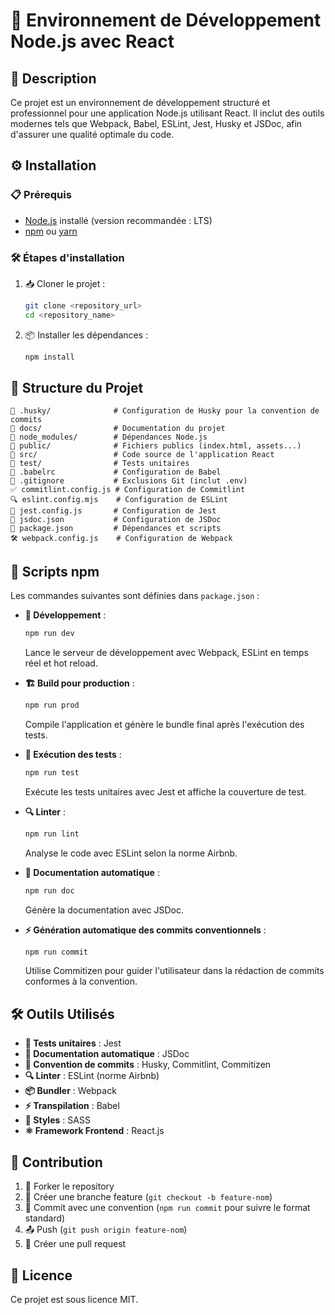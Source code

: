 # 🚀 Environnement de Développement Node.js avec React

## 📌 Description
Ce projet est un environnement de développement structuré et professionnel pour une application Node.js utilisant React. Il inclut des outils modernes tels que Webpack, Babel, ESLint, Jest, Husky et JSDoc, afin d'assurer une qualité optimale du code.

## ⚙️ Installation
### 📋 Prérequis
- [Node.js](https://nodejs.org/) installé (version recommandée : LTS)
- [npm](https://www.npmjs.com/) ou [yarn](https://yarnpkg.com/)

### 🛠️ Étapes d'installation
1. 📥 Cloner le projet :
   ```sh
   git clone <repository_url>
   cd <repository_name>
   ```
2. 📦 Installer les dépendances :
   ```sh
   npm install
   ```

## 📂 Structure du Projet
```
📁 .husky/              # Configuration de Husky pour la convention de commits
📁 docs/                # Documentation du projet
📁 node_modules/        # Dépendances Node.js
📁 public/              # Fichiers publics (index.html, assets...)
📁 src/                 # Code source de l'application React
📁 test/                # Tests unitaires
📝 .babelrc             # Configuration de Babel
🚫 .gitignore           # Exclusions Git (inclut .env)
✅ commitlint.config.js # Configuration de Commitlint
🔍 eslint.config.mjs    # Configuration de ESLint
🧪 jest.config.js       # Configuration de Jest
📖 jsdoc.json           # Configuration de JSDoc
📜 package.json         # Dépendances et scripts
🛠️ webpack.config.js    # Configuration de Webpack
```

## 📜 Scripts npm
Les commandes suivantes sont définies dans `package.json` :

- **🚀 Développement** :
  ```sh
  npm run dev
  ```
  Lance le serveur de développement avec Webpack, ESLint en temps réel et hot reload.

- **🏗️ Build pour production** :
  ```sh
  npm run prod
  ```
  Compile l'application et génère le bundle final après l'exécution des tests.

- **🧪 Exécution des tests** :
  ```sh
  npm run test
  ```
  Exécute les tests unitaires avec Jest et affiche la couverture de test.

- **🔍 Linter** :
  ```sh
  npm run lint
  ```
  Analyse le code avec ESLint selon la norme Airbnb.

- **📖 Documentation automatique** :
  ```sh
  npm run doc
  ```
  Génère la documentation avec JSDoc.

- **⚡ Génération automatique des commits conventionnels** :
  ```sh
  npm run commit
  ```
  Utilise Commitizen pour guider l'utilisateur dans la rédaction de commits conformes à la convention.

## 🛠️ Outils Utilisés
- **🧪 Tests unitaires** : Jest
- **📖 Documentation automatique** : JSDoc
- **📏 Convention de commits** : Husky, Commitlint, Commitizen
- **🔍 Linter** : ESLint (norme Airbnb)
- **📦 Bundler** : Webpack
- **⚡ Transpilation** : Babel
- **🎨 Styles** : SASS
- **⚛️ Framework Frontend** : React.js

## 🤝 Contribution
1. 🔀 Forker le repository
2. 🌿 Créer une branche feature (`git checkout -b feature-nom`)
3. 💬 Commit avec une convention (`npm run commit` pour suivre le format standard)
4. 📤 Push (`git push origin feature-nom`)
5. 📝 Créer une pull request

## 📜 Licence
Ce projet est sous licence MIT.

